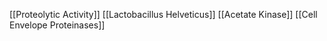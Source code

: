 [[Proteolytic Activity]]
[[Lactobacillus Helveticus]]
[[Acetate Kinase]]
[[Cell Envelope Proteinases]]
